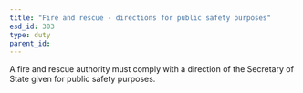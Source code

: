 ```yaml
---
title: "Fire and rescue - directions for public safety purposes"
esd_id: 303
type: duty
parent_id:  
---
```


A fire and rescue authority must comply with a direction of the Secretary of State given for public safety purposes.

